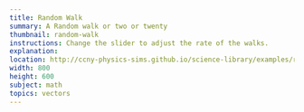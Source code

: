 ```yaml
---
title: Random Walk
summary: A Random walk or two or twenty
thumbnail: random-walk
instructions: Change the slider to adjust the rate of the walks.
explanation:
location: http://ccny-physics-sims.github.io/science-library/examples/random-walk/
width: 800
height: 600
subject: math
topics: vectors
---
```


